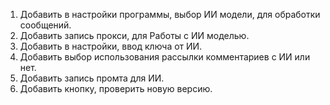 [//]: # (1. Убрать дубликаты, при получении списка каналов)

1. Добавить в настройки программы, выбор ИИ модели, для обработки сообщений. 
2. Добавить запись прокси, для Работы с ИИ моделью.
3. Добавить в настройки, ввод ключа от ИИ.
4. Добавить выбор использования рассылки комментариев с ИИ или нет.
5. Добавить запись промта для ИИ.
6. Добавить кнопку, проверить новую версию.